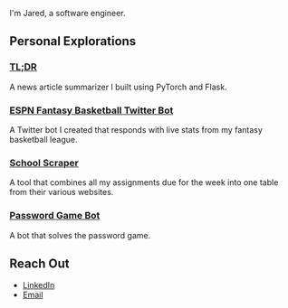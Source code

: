 

I'm Jared, a software engineer.

## Personal Explorations

### [TL;DR](https://github.com/jaredmontierth/summarizer)

  A news article summarizer I built using PyTorch and Flask.

### [ESPN Fantasy Basketball Twitter Bot](https://github.com/jaredmontierth/twitterbot)

  A Twitter bot I created that responds with live stats from my fantasy basketball league.

### [School Scraper](https://github.com/jaredmontierth/school-scraper)
  A tool that combines all my assignments due for the week into one table from their various websites.

### [Password Game Bot](https://github.com/jaredmontierth/password-game)
  A bot that solves the password game.

## Reach Out
- [LinkedIn](https://www.linkedin.com/in/jared-montierth/)
- [Email](mailto:montierth.jared@gmail.com)


